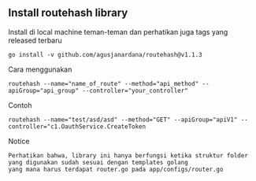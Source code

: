 ## Install routehash library

Install di local machine teman-teman dan perhatikan juga tags yang released terbaru

```
go install -v github.com/agusjanardana/routehash@v1.1.3
```

Cara menggunakan

```
routehash --name="name_of_route" --method="api_method" --apiGroup="api_group" --controller="your_controller"

```

Contoh 

```
routehash --name="test/asd/asd" --method="GET" --apiGroup="apiV1" --controller="c1.OauthService.CreateToken
```

Notice 

```
Perhatikan bahwa, library ini hanya berfungsi ketika struktur folder yang digunakan sudah sesuai dengan templates golang
yang mana harus terdapat router.go pada app/configs/router.go

```